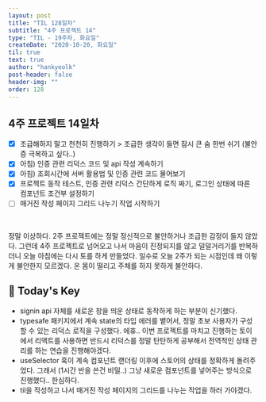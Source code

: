 ```yaml
---
layout: post
title: "TIL 128일차"
subtitle: "4주 프로젝트 14"
type: "TIL - 19주차, 화요일"
createDate: "2020-10-20, 화요일"
til: true
text: true
author: "hankyeolk"
post-header: false
header-img: ""
order: 128
---
```


## 4주 프로젝트 14일차

- [x] 조급해하지 말고 천천히 진행하기 > 조급한 생각이 들면 잠시 큰 숨 한번 쉬기 (불안증 극복하고 싶다..) <br />
- [x] 아침) 인증 관련 리덕스 코드 및 api 작성 계속하기 <br />
- [x] 아침) 조회시간에 서버 활용법 및 인증 관련 코드 물어보기 <br />
- [x] 프로젝트 동작 테스트, 인증 관련 리덕스 간단하게 로직 짜기, 로그인 상태에 따른 컴포넌트 조건부 설정하기 <br />
- [ ] 매거진 작성 페이지 그리드 나누기 작업 시작하기

<br />

정말 이상하다. 2주 프로젝트에는 정말 정신적으로 불안하거나 조급한 감정이 들지 않았다. 그런데 4주 프로젝트로 넘어오고 나서 마음이 진정되지를 않고 덜덜거리기를 반복하더니 오늘 아침에는 다시 토를 하게 만들었다. 일수로 오늘 2주가 되는 시점인데 왜 이렇게 불안한지 모르겠다. 온 몸이 떨리고 주체를 하지 못하게 불안하다. <br />

## 🦄 Today's Key

- signin api 자체를 새로운 창을 띄운 상태로 동작하게 하는 부분이 신기했다.
- typesafe 패키지에서 계속 state의 타입 에러를 뱉어서, 정말 초보 사용자가 구성할 수 있는 리덕스 로직을 구성했다. 에휴.. 이번 프로젝트를 마치고 진행하는 토이에서 리액트를 사용하면 반드시 리덕스를 정말 탄탄하게 공부해서 전역적인 상태 관리를 하는 연습을 진행해야겠다.
- useSelector 훅이 계속 컴포넌트 랜더링 이후에 스토어의 상태를 정확하게 돌려주었다. 그래서 (1시간 반을 쓴건 비밀..) 그냥 새로운 컴포넌트를 넣어주는 방식으로 진행했다.. 한심하다.
- til을 작성하고 나서 매거진 작성 페이지의 그리드를 나누는 작업을 하러 가야겠다.
